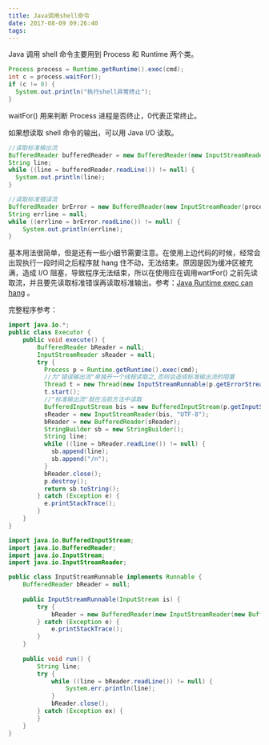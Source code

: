 ```yaml
---
title: Java调用shell命令
date: 2017-08-09 09:26:40
tags:
---
```




Java 调用 shell 命令主要用到 Process 和 Runtime 两个类。

```java
Process process = Runtime.getRuntime().exec(cmd);
int c = process.waitFor();
if (c != 0) {
  System.out.println("执行shell异常终止");
} 
```

waitFor() 用来判断 Process 进程是否终止，0代表正常终止。

如果想读取 shell 命令的输出，可以用 Java I/O 读取。

```java
//读取标准输出流
BufferedReader bufferedReader = new BufferedReader(new InputStreamReader(process.getInputStream()));
String line;
while ((line = bufferedReader.readLine()) != null) {
  System.out.println(line);
}
```

```java
//读取标准错误流
BufferedReader brError = new BufferedReader(new InputStreamReader(process.getErrorStream()));
String errline = null;
while ((errline = brError.readLine()) != null) {
    System.out.println(errline);
}
```

基本用法很简单，但是还有一些小细节需要注意。在使用上边代码的时候，经常会出现执行一段时间之后程序就 hang 住不动，无法结束。原因是因为缓冲区被充满，造成 I/O 阻塞，导致程序无法结束，所以在使用应在调用wartFor() 之前先读取流，并且要先读取标准错误再读取标准输出。参考：[Java Runtime exec can hang](http://brian.pontarelli.com/2005/11/11/java-runtime-exec-can-hang/) 。

完整程序参考：

```java
import java.io.*;
public class Executor {
    public void execute() {
        BufferedReader bReader = null;
        InputStreamReader sReader = null;
        try {
          Process p = Runtime.getRuntime().exec(cmd);
          //为"错误输出流"单独开一个线程读取之,否则会造成标准输出流的阻塞
          Thread t = new Thread(new InputStreamRunnable(p.getErrorStream(), "ErrorStream"));
          t.start();
          //"标准输出流"就在当前方法中读取
          BufferedInputStream bis = new BufferedInputStream(p.getInputStream());
          sReader = new InputStreamReader(bis, "UTF-8");
          bReader = new BufferedReader(sReader);
          StringBuilder sb = new StringBuilder();
          String line;
          while ((line = bReader.readLine()) != null) {
            sb.append(line);
            sb.append("/n");
          }
          bReader.close();
          p.destroy();
          return sb.toString();
        } catch (Exception e) {
          e.printStackTrace();
        } 
    } 
}
```

```java
import java.io.BufferedInputStream;
import java.io.BufferedReader;
import java.io.InputStream;
import java.io.InputStreamReader;

public class InputStreamRunnable implements Runnable {
    BufferedReader bReader = null;
    
    public InputStreamRunnable(InputStream is) {
        try {
            bReader = new BufferedReader(new InputStreamReader(new BufferedInputStream(is), "UTF-8"));
        } catch (Exception e) {
            e.printStackTrace();
        }
    }
    
    public void run() {
        String line;
        try {
            while ((line = bReader.readLine()) != null) {
                System.err.println(line);
            }
            bReader.close();
        } catch (Exception ex) {
        }
    }
} 
```

